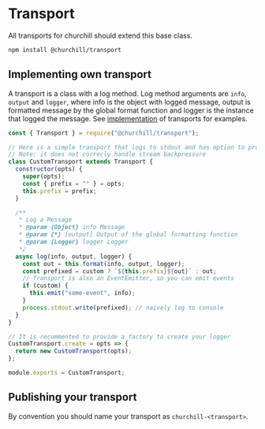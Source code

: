# Transport

All transports for churchill should extend this base class.

```bash
npm install @churchill/transport
```

## Implementing own transport

A transport is a class with a log method. Log method arguments are `info`, `output` and `logger`, where info is the object with logged message, output is formatted message by the global format function and logger is the instance that logged the message. See [implementation](./src/transports) of transports for examples.

```js
const { Transport } = require("@churchill/transport");

// Here is a simple transport that logs to stdout and has option to provide a prefix
// Note: it does not correcly handle stream backpressure
class CustomTransport extends Transport {
  constructor(opts) {
    super(opts);
    const { prefix = "" } = opts;
    this.prefix = prefix;
  }

  /**
   * Log a Message
   * @param {Object} info Message
   * @param {*} [output] Output of the global formatting function
   * @param {Logger} logger Logger
   */
  async log(info, output, logger) {
    const out = this.format(info, output, logger);
    const prefixed = custom ? `${this.prefix}${out}` : out;
    // Transport is also an EventEmitter, so you can emit events
    if (custom) {
      this.emit("some-event", info);
    }
    process.stdout.write(prefixed); // naively log to console
  }
}

// It is recommented to provide a factory to create your logger
CustomTransport.create = opts => {
  return new CustomTransport(opts);
};

module.exports = CustomTransport;
```

## Publishing your transport

By convention you should name your transport as `churchill-<transport>`.
